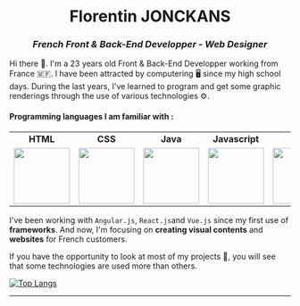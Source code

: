 <h1 align="center">Florentin JONCKANS</h1>
<h3 align="center"><i>French Front & Back-End Developper - Web Designer</i></h3>

Hi there :wave:. I'm a 23 years old Front & Back-End Developper working from France :st_martin:. I have been attracted by computering :desktop_computer: since my high school days. During the last years, I've learned to program and get some graphic renderings through the use of various technologies :gear:.

<h4>Programming languages I am familiar with :</h4>

<table align="center">
  <tr>
    <td align="center"><b>HTML</b></td>
    <td align="center"><b>CSS</b></td>
    <td align="center"><b>Java</b></td>
    <td align="center"><b>Javascript</b></td>
    <td align="center"><b>PHP</b></td>
    <td align="center"><b>Python</b></td>
  </tr>
  <tr>
    <td align="center"><img src="https://cdn-icons-png.flaticon.com/512/732/732212.png" width="100" height="100"> </td>
    <td align="center"><img src="https://cdn-icons-png.flaticon.com/512/732/732190.png" width="100" height="100"></td>
    <td align="center"><img src="https://cdn-icons-png.flaticon.com/512/5968/5968282.png" width="100" height="100"></td>
    <td align="center"><img src="https://cdn-icons-png.flaticon.com/512/5968/5968292.png" width="100" height="100"></td>
    <td align="center"><img src="https://cdn-icons-png.flaticon.com/512/5968/5968332.png" width="100" height="100"></td>
    <td align="center"><img src="https://cdn-icons-png.flaticon.com/512/5968/5968350.png" width="100" height="100"></td>
  </tr>
</table>




I've been working with `Angular.js`, `React.js`and `Vue.js` since my first use of **frameworks**. And now, I'm focusing on **creating visual contents** and **websites** for French customers.

If you have the opportunity to look at most of my projects :open_file_folder:, you will see that some technologies are used more than others.

[![Top Langs](https://github-readme-stats.vercel.app/api/top-langs/?username=FlorentinJonckans&langs_count=4)](https://github.com/FlorentinJonckans/github-readme-stats)

---
